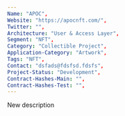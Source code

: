 ```yaml
--- 
Name: "APOC", 
Website: "https://apocnft.com/", 
Twitter: "",
Architecture: "User & Access Layer",
Segment: "NFT",
Category: "Collectible Project",
Application-Category: "Artwork",
Tags: "NFT",
Contact: "dsfads@fdsfsd.fdsfs",
Project-Status: "Development",
Contract-Hashes-Main: "",
Contract-Hashes-Test: "",
--- 
```

<!--lang:en--> 
New description
<!--lang:es--] 

<!--lang:de--] 

<!--lang:fr--] 

<!--lang:pl--] 

<!--lang:uk--] 

[!--lang:*--> 
